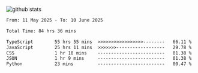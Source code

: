
![github stats](https://github-readme-stats.vercel.app/api?username=realmahd1&show_icons=true&theme=codeSTACKr&hide_rank=true&count_private=true)

<!--START_SECTION:waka-->

```txt
From: 11 May 2025 - To: 10 June 2025

Total Time: 84 hrs 36 mins

TypeScript        55 hrs 55 mins  >>>>>>>>>>>>>>>>>--------   66.11 %
JavaScript        25 hrs 11 mins  >>>>>>>------------------   29.78 %
CSS               1 hr 10 mins    -------------------------   01.38 %
JSON              1 hr 9 mins     -------------------------   01.38 %
Python            23 mins         -------------------------   00.47 %
```

<!--END_SECTION:waka-->
